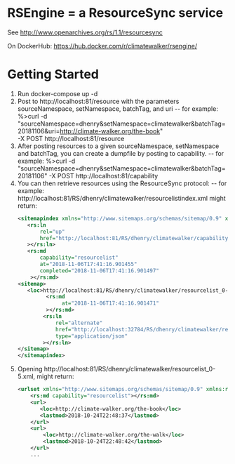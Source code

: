 # RSEngine = a ResourceSync service

See http://www.openarchives.org/rs/1.1/resourcesync

On DockerHub: https://hub.docker.com/r/climatewalker/rsengine/

# Getting Started

1. Run docker-compose up -d
2. Post to http://localhost:81/resource with the parameters sourceNamespace, setNamespace, batchTag, and uri
  -- for example:
   %>curl -d "sourceNamespace=dhenry&setNamespace=climatewalker&batchTag=20181106&uri=http://climate-walker.org/the-book" \
     -X POST http://localhost:81/resource
3. After posting resources to a given sourceNamespace, setNamespace and batchTag, you can create a dumpfile by posting to capability. 
  -- for example:
   %>curl -d "sourceNamespace=dhenry&setNamespace=climatewalker&batchTag=20181106" -X POST http://localhost:81/capability
4.  You can then retrieve resources using the ResourceSync protocol:
   -- for example:
    http://localhost:81/RS/dhenry/climatewalker/resourcelistindex.xml might return:
     ```xml
     <sitemapindex xmlns="http://www.sitemaps.org/schemas/sitemap/0.9" xmlns:rs="http://www.openarchives.org/rs/terms/" >
        <rs:ln
            rel="up"
            href="http://localhost:81/RS/dhenry/climatewalker/capabilitylist.xml"
        ></rs:ln>
        <rs:md 
            capability="resourcelist"
            at="2018-11-06T17:41:16.901455"
            completed="2018-11-06T17:41:16.901497"
         ></rs:md>
     <sitemap>
        <loc>http://localhost:81/RS/dhenry/climatewalker/resourcelist_0-5.xml</loc>
              <rs:md
                   at="2018-11-06T17:41:16.901471"
              ></rs:md>
             <rs:ln
                 rel="alternate"
                 href="http://localhost:32784/RS/dhenry/climatewalker/resourcelist_0-5.json"
                 type="application/json"
             ></rs:ln>
     </sitemap>
    </sitemapindex>
5. Opening http://localhost:81/RS/dhenry/climatewalker/resourcelist_0-5.xml, might return:
    ```xml
    <urlset xmlns="http://www.sitemaps.org/schemas/sitemap/0.9" xmlns:rs="http://www.openarchives.org/rs/terms/" >
        <rs:md capability="resourcelist"></rs:md>
        <url>
           <loc>http://climate-walker.org/the-book</loc>
           <lastmod>2018-10-24T22:48:37</lastmod>
        </url>
        <url>
            <loc>http://climate-walker.org/the-walk</loc>
            <lastmod>2018-10-24T22:48:42</lastmod>
        </url>
        ...

